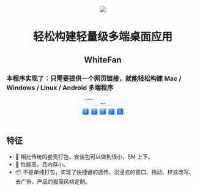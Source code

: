 <p align="center">
    <img src=https://720.baifan97.cn/img/logo256.png width=138/>
</p>
<h1 align="center">轻松构建轻量级多端桌面应用</h1>
<h2 align="center">WhiteFan</h1>

### 本程序实现了：只需要提供一个网页链接，就能轻松构建 Mac / Windows / Linux / Android 多端程序
<p align="center">
    <img src=https://github.com/baifan97/WebAPP/blob/main/img/webimg.png width=138/>
</p>



## 特征

- 🎐 相比传统的套壳打包，安装包可以做到很小，5M 上下。
- 🚀 性能高，且内存小。
- 📦 不是单纯打包，实现了快捷键的透传、沉浸式的窗口、拖动、样式改写、去广告、产品的极简风格定制。


